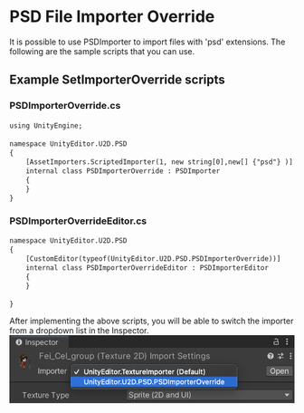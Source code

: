 # PSD File Importer Override

It is possible to use PSDImporter to import files with 'psd' extensions. The following are the sample scripts that you can use.

## Example SetImporterOverride scripts

### PSDImporterOverride.cs
```
using UnityEngine;

namespace UnityEditor.U2D.PSD
{
    [AssetImporters.ScriptedImporter(1, new string[0],new[] {"psd"} )]
    internal class PSDImporterOverride : PSDImporter
    {
    }
}

```

### PSDImporterOverrideEditor.cs
```
namespace UnityEditor.U2D.PSD
{
    [CustomEditor(typeof(UnityEditor.U2D.PSD.PSDImporterOverride))]
    internal class PSDImporterOverrideEditor : PSDImporterEditor
    {
    }

}
```

After implementing the above scripts, you will be able to switch the importer from a dropdown list in the Inspector.
![](images/PSDImporterOverride.png)
